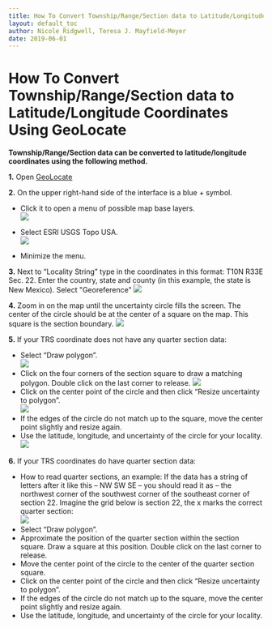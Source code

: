 ```yaml
---
title: How To Convert Township/Range/Section data to Latitude/Longitude Coordinates Using GeoLocate
layout: default_toc
author: Nicole Ridgwell, Teresa J. Mayfield-Meyer
date: 2019-06-01
---
```

# How To Convert Township/Range/Section data to Latitude/Longitude Coordinates Using GeoLocate

**Township/Range/Section data can be converted to latitude/longitude coordinates using the following method.**

**1.**	Open [GeoLocate](https://www.geo-locate.org/web/WebGeoref.aspx)  
  
**2.**	On the upper right-hand side of the interface is a blue + symbol.  
  * Click it to open a menu of possible map base layers.  
![](https://raw.githubusercontent.com/ArctosDB/documentation-wiki/gh-pages/tutorial_images/GeoLocate1.jpg)  

  * Select ESRI USGS Topo USA.  
![](https://raw.githubusercontent.com/ArctosDB/documentation-wiki/gh-pages/tutorial_images/GeoLocate2.jpg)  

  * Minimize the menu.  

**3.**	Next to “Locality String” type in the coordinates in this format: T10N R33E Sec. 22. Enter the country, state and county (in this example, the state is New Mexico). Select "Georeference" 
![](https://raw.githubusercontent.com/ArctosDB/documentation-wiki/gh-pages/tutorial_images/GeoLocate3.jpg)  

**4.**	Zoom in on the map until the uncertainty circle fills the screen. The center of the circle should be at the center of a square on the map. This square is the section boundary. 
![](https://raw.githubusercontent.com/ArctosDB/documentation-wiki/gh-pages/tutorial_images/GeoLocate4.JPG)  

**5.**	If your TRS coordinate does not have any quarter section data:  
  * Select “Draw polygon”.  
![](https://raw.githubusercontent.com/ArctosDB/documentation-wiki/gh-pages/tutorial_images/GeoLocate4a.jpg)  
  * Click on the four corners of the section square to draw a matching polygon. Double click on the last corner to release.
![](https://raw.githubusercontent.com/ArctosDB/documentation-wiki/gh-pages/tutorial_images/GeoLocate5.JPG)   
  * Click on the center point of the circle and then click “Resize uncertainty to polygon”.  
![](https://raw.githubusercontent.com/ArctosDB/documentation-wiki/gh-pages/tutorial_images/GeoLocate6.JPG)  
  * If the edges of the circle do not match up to the square, move the center point slightly and resize again.   
  * Use the latitude, longitude, and uncertainty of the circle for your locality.  
  ![](https://raw.githubusercontent.com/ArctosDB/documentation-wiki/gh-pages/tutorial_images/GeoLocate7.JPG)  

**6.**	If your TRS coordinates do have quarter section data:  
  * How to read quarter sections, an example: If the data has a string of letters after it like this – NW SW SE – you should read it as – the northwest corner of the southwest corner of the southeast corner of section 22. Imagine the grid below is section 22, the x marks the correct quarter section:  
![](https://raw.githubusercontent.com/ArctosDB/documentation-wiki/gh-pages/tutorial_images/TRS%20table.JPG)  
  * Select “Draw polygon”.    
  * Approximate the position of the quarter section within the section square. Draw a square at this position. Double click on the last corner to release.    
  * Move the center point of the circle to the center of the quarter section square.    
  * Click on the center point of the circle and then click “Resize uncertainty to polygon”.    
  * If the edges of the circle do not match up to the square, move the center point slightly and resize again.    
  * Use the latitude, longitude, and uncertainty of the circle for your locality.
